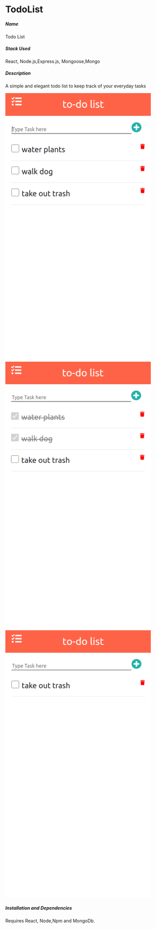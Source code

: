 # TodoList
<h5>Name</h5>
Todo List

<h5>Stack Used</h5>
React,
Node.js,Express.js,
Mongoose,Mongo 

<h5>Description</h5>
A simple and elegant todo list to keep track of your everyday tasks

<kbd><img  width="455" height="837" src="https://github.com/manukarnikas/TodoList/blob/master/images/image2.png?raw=true" /></kbd>
<br/>
<kbd><img  width="455" height="837" src="https://github.com/manukarnikas/TodoList/blob/master/images/image3.png?raw=true" /></kbd>
<br/>
<kbd><img  width="455" height="837" src="https://github.com/manukarnikas/TodoList/blob/master/images/image4.png?raw=true" /></kbd>

<h5>Installation and Dependencies</h5>
Requires React, Node,Npm and MongoDb.

